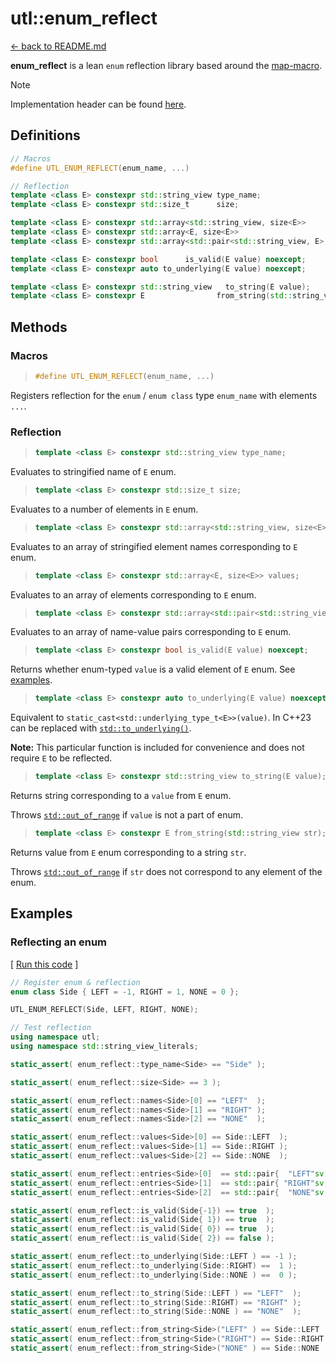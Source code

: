 # utl::enum_reflect

[<- back to README.md](..)

**enum_reflect** is a lean `enum` reflection library based around the [map-macro](https://github.com/swansontec/map-macro).

> [!Note]
> Implementation header can be found [here](../include/UTL/enum_reflect.hpp).

## Definitions

```cpp
// Macros
#define UTL_ENUM_REFLECT(enum_name, ...)

// Reflection
template <class E> constexpr std::string_view type_name;
template <class E> constexpr std::size_t      size;

template <class E> constexpr std::array<std::string_view, size<E>>               names;
template <class E> constexpr std::array<E, size<E>>                              values;
template <class E> constexpr std::array<std::pair<std::string_view, E>, size<E>> entries;

template <class E> constexpr bool      is_valid(E value) noexcept;
template <class E> constexpr auto to_underlying(E value) noexcept;

template <class E> constexpr std::string_view   to_string(E value);
template <class E> constexpr E                from_string(std::string_view str);
```

## Methods

### Macros

> ```cpp
> #define UTL_ENUM_REFLECT(enum_name, ...)
> ```

Registers reflection for the `enum` / `enum class` type `enum_name` with elements `...`.

### Reflection

> ```cpp
> template <class E> constexpr std::string_view type_name;
> ```

Evaluates to stringified name of `E` enum.

> ```cpp
> template <class E> constexpr std::size_t size;
> ```

Evaluates to a number of elements in `E` enum.

> ```cpp
> template <class E> constexpr std::array<std::string_view, size<E>> names;
> ```

Evaluates to an array of stringified element names corresponding to `E` enum.

> ```cpp
> template <class E> constexpr std::array<E, size<E>> values;
> ```

Evaluates to an array of elements corresponding to `E` enum.

> ```cpp
> template <class E> constexpr std::array<std::pair<std::string_view, E>, size<E>> entries;
> ```

Evaluates to an array of name-value pairs corresponding to `E` enum.

> ```cpp
> template <class E> constexpr bool is_valid(E value) noexcept;
> ```

Returns whether enum-typed `value` is a valid element of `E` enum. See [examples](#reflecting-an-enum).

> ```cpp
> template <class E> constexpr auto to_underlying(E value) noexcept;
> ```

Equivalent to `static_cast<std::underlying_type_t<E>>(value)`. In C++23 can be replaced with [`std::to_underlying()`](https://en.cppreference.com/w/cpp/utility/to_underlying).

**Note:** This particular function is included for convenience and does not require `E` to be reflected.

> ```cpp
> template <class E> constexpr std::string_view to_string(E value);
> ```

Returns string corresponding to a `value` from `E` enum.

Throws [`std::out_of_range`](https://en.cppreference.com/w/cpp/error/out_of_range) if `value` is not a part of enum.

> ```cpp
> template <class E> constexpr E from_string(std::string_view str);
> ```

Returns value from `E` enum corresponding to a string `str`.

Throws [`std::out_of_range`](https://en.cppreference.com/w/cpp/error/out_of_range) if `str` does not correspond to any element of the enum.

## Examples

### Reflecting an enum

[ [Run this code](https://godbolt.org/#z:OYLghAFBqd5QCxAYwPYBMCmBRdBLAF1QCcAaPECAMzwBtMA7AQwFtMQByARg9KtQYEAysib0QXACx8BBAKoBnTAAUAHpwAMvAFYTStJg1DIApACYAQuYukl9ZATwDKjdAGFUtAK4sGe1wAyeAyYAHI%2BAEaYxCAA7KQADqgKhE4MHt6%2BekkpjgJBIeEsUTHxdpgOaUIETMQEGT5%2BXLaY9nkM1bUEBWGR0XG2NXUNWc0KQ93BvcX9sQCUtqhexMjsHOYAzMHI3lgA1CYbbggEBAkKIAD0l8RMAO4AdMCECF4RXkorsowED2gslwAIixCMQ8BZUMB0IZUAA3S5yAAqAUuLCY42ilxSRnoAH1trtMAjkQ8EAkEodsCYNABBak0657ABKmGeGOIe0YPgOZgAbHtiJgqG00vSuSw9jt0Qo9kI8PsTLELHsAtgAGKIg4bQF7AC0zWZAEkAOIACU1hx1BtCAHlQtgtTqNAdYoDDlZafSkQFcdhQnIALK4pnq1VuREQOVYUgq9WImNMk3mmO2%2B1zd30%2BnBAh7NHBCBzF0eml7Ut7RmIzDjAVCkUCellvYfYLAPbMNgKBJMVZNgi0DO0xvNoxt1hVrs98boEAgcZgoy42F4TB3XG0QjRMQKAd0wdl8ZMRzIXHS6IECCchg%2BXGC4UVAgzggATwSmFx7cwhzcUc/GwdlstHkzB/cwzD2dMNmLBt9xqI8TwUT5z0va9bzaGcUgAL1/b95V/f9tUAjZwJ3aDSwPODTzqC9xRvWt7xnD9tyOEC/xMABWCwNHYnUAO1IDVQ1UDSwg4tG3IvBj0opCaNQ%2BiQEYr8WKpDiuG4x1ANAxMzURISRNIvZxMkhCz2oq8WFou8HAYscmJwrBKXYiwzDU3ieLMMxUypdzhJIvcyNgiT4MQ0yULoqyQFhMQvCrRTcIcjiuLYniCL4n8ZwEzViMg/TDKCkzkPM2Twsi7wYuYuLWJUlyUp1NKQC080stEmDD0CqSQsKsKHwiqKyrsvDHOcpL1NS3CZ08nzss9PyDICozgoKiy0JAH4wT6pTHMSnURp1KcZy7PBiEVZV%2BLjUCFFhGM6oy0tFR1PSZty9rFqK7rVuXWyNqq4adtm6cQAOo6lSAhqdPci6rrG%2BqkwtV0mpyua8qol6upnd71oq5SnLU369oBphDuO273M887LtlKGJpde7fJLFqKOM5GZNRkA8AURcxHlSM4qVfU7sLVy9gIYhosm5r/Na%2Bb8uZyzurZjn13Qbn7OB1TXQFmqhZFzAxYRyWkeksylrk%2BWSq5kDga49XfuF0X4cexHnpl5bTc5pWLeVZzrcFqgtx1h7dzpiWGYW525KIXEvAYLBiFoJ8W2V9gQBujW3T4/V7aD2b9ado3XsfVBI%2Bj6I44TurQdTwC9i4TOxMdxnDdC2WC6LmPS6MRPxrtB1K74vZnQDvWQ%2BlvOWYjucy6hlPftAjKhNr%2Bm2objrjfC8fhcnrAZwrmf3NB3SdzrnPl5R5uQHX%2BdgE7kAJt7tyPO7%2BfB4d4/Q9Hs%2BqGIVBzInoxYvsv8EBZ5nW8nfCmW9k5xl1i/YeTN37LU/t/XEv9gD/zwkAveMNQJgPLjDBewcl5vybggr%2BP8N5/3KgA7AGCH72l0r9OqVNB6unpBwBYtBOBsV4H4DgWhSCoE4G4aw1gDJLBWDrTYPBSAPl4WwhYABrEAvI2IPA2LEAAHGxAAnBoDQGiNhmHUVo9R%2BhOCSG4ZoXgAiOC8AuBoaRliFhwFgDARAKBv4JDoNEcglB/iePoDEKURguC8l0XwOgBBogXAgBESxpAIjBFqE%2BTgUiEnMGIE%2BG0ERtD0W4Lwf4bBBA2gYHHOJWB3jADcGIWgFw8mkCwGiHEaw%2BH4EFJUWEVY4mYFUBULwkS4nZlaHE9cERbgZI8FvWR0iwQsBSbwDpxAIjJEwICTAjTgDriMI4vgBhgAKAAGrLjuDaV8PCpH8EECIMQ7ApAyEEIoFQ6gpm6GaAYLZphLDWH0HgCIFxIALFQAkdotTdRTktB8qwlguCxD1DaMwViFlgiwH8gsLQ6x%2BAgK4EYTRSCBCmEUEo2RkipAENioluQ0g9AJf0MYrR7xVAmGS2l6LOh1CpX0GIYxGWeEaHoA8bL8UcokAsBQYjVjCtMRwLhpAeF8OsXsVQ6jeS6l5JISUbzWwhIeBobVewIC4EICQHkGwuBzF4DIrQcwFgIEwEwGOlB2FmN4LMti9jZVWM4LYkA9iLVsNIM4txSwzh9J8RAPxXjiChDHJwRVyrVXqsMJq3k2rtW8EwPgIgSK9AXOEKIcQtyc0PLUHEl5pA7i3ASHMx1UqLFTOsTaPpCQ%2Bl7FQFQBVSqVVqqCUmlNzoIAeBYP46IxrTXmscQokAkhk28i0ZIMwXAlUaG0bELgITJXmNIC6t1cTrFep9eO0giiNiSAeLyedkgNBaK0fO3kK6NBmGkBwjgGxa1ys9Q42RVrJXwplTu99vqv0LJSM4SQQA%3D%3D%3D) ]

```cpp
// Register enum & reflection
enum class Side { LEFT = -1, RIGHT = 1, NONE = 0 };

UTL_ENUM_REFLECT(Side, LEFT, RIGHT, NONE);

// Test reflection
using namespace utl;
using namespace std::string_view_literals;

static_assert( enum_reflect::type_name<Side> == "Side" );

static_assert( enum_reflect::size<Side> == 3 );

static_assert( enum_reflect::names<Side>[0] == "LEFT"  );
static_assert( enum_reflect::names<Side>[1] == "RIGHT" );
static_assert( enum_reflect::names<Side>[2] == "NONE"  );

static_assert( enum_reflect::values<Side>[0] == Side::LEFT  );
static_assert( enum_reflect::values<Side>[1] == Side::RIGHT );
static_assert( enum_reflect::values<Side>[2] == Side::NONE  );

static_assert( enum_reflect::entries<Side>[0]  == std::pair{  "LEFT"sv, Side::LEFT  } );
static_assert( enum_reflect::entries<Side>[1]  == std::pair{ "RIGHT"sv, Side::RIGHT } );
static_assert( enum_reflect::entries<Side>[2]  == std::pair{  "NONE"sv, Side::NONE  } );

static_assert( enum_reflect::is_valid(Side{-1}) == true  );
static_assert( enum_reflect::is_valid(Side{ 1}) == true  );
static_assert( enum_reflect::is_valid(Side{ 0}) == true  );
static_assert( enum_reflect::is_valid(Side{ 2}) == false );

static_assert( enum_reflect::to_underlying(Side::LEFT ) == -1 );
static_assert( enum_reflect::to_underlying(Side::RIGHT) ==  1 );
static_assert( enum_reflect::to_underlying(Side::NONE ) ==  0 );

static_assert( enum_reflect::to_string(Side::LEFT ) == "LEFT"  );
static_assert( enum_reflect::to_string(Side::RIGHT) == "RIGHT" );
static_assert( enum_reflect::to_string(Side::NONE ) == "NONE"  );

static_assert( enum_reflect::from_string<Side>("LEFT" ) == Side::LEFT  );
static_assert( enum_reflect::from_string<Side>("RIGHT") == Side::RIGHT );
static_assert( enum_reflect::from_string<Side>("NONE" ) == Side::NONE  );
```